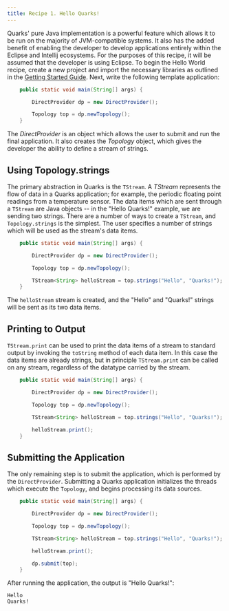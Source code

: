 ```yaml
---
title: Recipe 1. Hello Quarks!
---
```


Quarks' pure Java implementation is a powerful feature which allows it to be run on the majority of JVM-compatible systems. It also has the added benefit of enabling the developer to develop applications entirely within the Eclipse and Intellij ecosystems. For the purposes of this recipe, it will be assumed that the developer is using Eclipse. To begin the Hello World recipe, create a new project and import the necessary libraries as outlined in the [Getting Started Guide](../docs/quarks-getting-started). Next, write the following template application:

``` java
    public static void main(String[] args) {

        DirectProvider dp = new DirectProvider();

        Topology top = dp.newTopology();
    }
```

The *DirectProvider* is an object which allows the user to submit and run the final application. It also creates the *Topology* object, which gives the developer the ability to define a stream of strings.

## Using Topology.strings
The primary abstraction in Quarks is the `TStream`. A *TStream* represents the flow of data in a Quarks application; for example, the periodic floating point readings from a temperature sensor. The data items which are sent through a `TStream` are Java objects -- in the "Hello Quarks!" example, we are sending two strings. There are a number of ways to create a `TStream`, and `Topology.strings` is the simplest. The user specifies a number of strings which will be used as the stream's data items.


``` java
    public static void main(String[] args) {

        DirectProvider dp = new DirectProvider();

        Topology top = dp.newTopology();

        TStream<String> helloStream = top.strings("Hello", "Quarks!");
    }
```

The `helloStream` stream is created, and the "Hello" and "Quarks!" strings will be sent as its two data items.
## Printing to Output
`TStream.print` can be used to print the data items of a stream to standard output by invoking the `toString` method of each data item. In this case the data items are already strings, but in principle `TStream.print` can be called on any stream, regardless of the datatype carried by the stream.

``` java
    public static void main(String[] args) {

        DirectProvider dp = new DirectProvider();

        Topology top = dp.newTopology();

        TStream<String> helloStream = top.strings("Hello", "Quarks!");

		helloStream.print();
    }
```

## Submitting the Application
The only remaining step is to submit the application, which is performed by the `DirectProvider`. Submitting a Quarks application initializes the threads which execute the `Topology`, and begins processing its data sources.

``` java
    public static void main(String[] args) {

        DirectProvider dp = new DirectProvider();

        Topology top = dp.newTopology();

        TStream<String> helloStream = top.strings("Hello", "Quarks!");

        helloStream.print();

        dp.submit(top);
    }
```

After running the application, the output is "Hello Quarks!":

```
Hello
Quarks!
```




